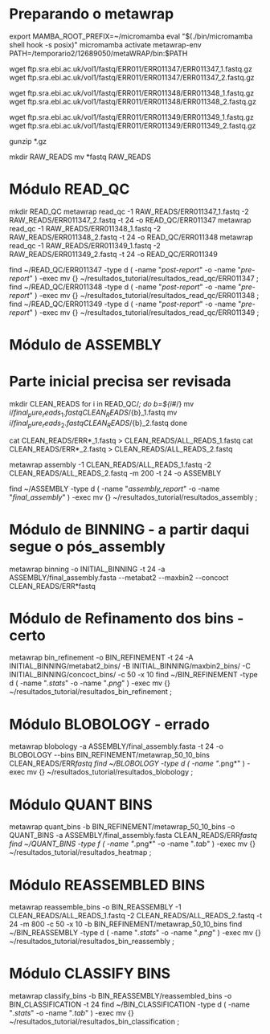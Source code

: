 # Preparando o metawrap
export MAMBA_ROOT_PREFIX=~/micromamba
eval "$(./bin/micromamba shell hook -s posix)"
micromamba activate metawrap-env
PATH=/temporario2/12689050/metaWRAP/bin:$PATH

wget ftp.sra.ebi.ac.uk/vol1/fastq/ERR011/ERR011347/ERR011347_1.fastq.gz
wget ftp.sra.ebi.ac.uk/vol1/fastq/ERR011/ERR011347/ERR011347_2.fastq.gz

wget ftp.sra.ebi.ac.uk/vol1/fastq/ERR011/ERR011348/ERR011348_1.fastq.gz
wget ftp.sra.ebi.ac.uk/vol1/fastq/ERR011/ERR011348/ERR011348_2.fastq.gz

wget ftp.sra.ebi.ac.uk/vol1/fastq/ERR011/ERR011349/ERR011349_1.fastq.gz
wget ftp.sra.ebi.ac.uk/vol1/fastq/ERR011/ERR011349/ERR011349_2.fastq.gz

gunzip *.gz

mkdir RAW_READS
mv *fastq RAW_READS

# Módulo READ_QC
mkdir READ_QC
metawrap read_qc -1 RAW_READS/ERR011347_1.fastq -2 RAW_READS/ERR011347_2.fastq -t 24 -o READ_QC/ERR011347
metawrap read_qc -1 RAW_READS/ERR011348_1.fastq -2 RAW_READS/ERR011348_2.fastq -t 24 -o READ_QC/ERR011348
metawrap read_qc -1 RAW_READS/ERR011349_1.fastq -2 RAW_READS/ERR011349_2.fastq -t 24 -o READ_QC/ERR011349

find ~/READ_QC/ERR011347 -type d \( -name "*post-report*" -o -name "*pre-report*" \) -exec mv {} ~/resultados_tutorial/resultados_read_qc/ERR011347 \;
find ~/READ_QC/ERR011348 -type d \( -name "*post-report*" -o -name "*pre-report*" \) -exec mv {} ~/resultados_tutorial/resultados_read_qc/ERR011348 \;
find ~/READ_QC/ERR011349 -type d \( -name "*post-report*" -o -name "*pre-report*" \) -exec mv {} ~/resultados_tutorial/resultados_read_qc/ERR011349 \;

# Módulo de ASSEMBLY
# Parte inicial precisa ser revisada
mkdir CLEAN_READS
for i in READ_QC/*; do 
	b=${i#*/}
	mv ${i}/final_pure_reads_1.fastq CLEAN_READS/${b}_1.fastq
	mv ${i}/final_pure_reads_2.fastq CLEAN_READS/${b}_2.fastq
done

cat CLEAN_READS/ERR*_1.fastq > CLEAN_READS/ALL_READS_1.fastq
cat CLEAN_READS/ERR*_2.fastq > CLEAN_READS/ALL_READS_2.fastq

metawrap assembly -1 CLEAN_READS/ALL_READS_1.fastq -2 CLEAN_READS/ALL_READS_2.fastq -m 200 -t 24 -o ASSEMBLY

find ~/ASSEMBLY -type d \( -name "*assembly_report*" -o -name "*final_assembly*" \) -exec mv {} ~/resultados_tutorial/resultados_assembly \;

# Módulo de BINNING - a partir daqui segue o pós_assembly
metawrap binning -o INITIAL_BINNING -t 24 -a ASSEMBLY/final_assembly.fasta --metabat2 --maxbin2 --concoct CLEAN_READS/ERR*fastq

# Módulo de Refinamento dos bins - certo
metawrap bin_refinement -o BIN_REFINEMENT -t 24 -A INITIAL_BINNING/metabat2_bins/ -B INITIAL_BINNING/maxbin2_bins/ -C INITIAL_BINNING/concoct_bins/ -c 50 -x 10
find ~/BIN_REFINEMENT -type d \( -name "*.stats*" -o -name "*.png*" \) -exec mv {} ~/resultados_tutorial/resultados_bin_refinement \;

# Módulo BLOBOLOGY - errado
metawrap blobology -a ASSEMBLY/final_assembly.fasta -t 24 -o BLOBOLOGY --bins BIN_REFINEMENT/metawrap_50_10_bins CLEAN_READS/ERR*fastq
find ~/BLOBOLOGY -type d \( -name "*.png*" \) -exec mv {} ~/resultados_tutorial/resultados_blobology \;

# Módulo QUANT BINS
metawrap quant_bins -b BIN_REFINEMENT/metawrap_50_10_bins -o QUANT_BINS -a ASSEMBLY/final_assembly.fasta CLEAN_READS/ERR*fastq
find ~/QUANT_BINS -type f \( -name "*.png*" -o -name "*.tab*" \) -exec mv {} ~/resultados_tutorial/resultados_heatmap \;

# Módulo REASSEMBLED BINS
metawrap reassemble_bins -o BIN_REASSEMBLY -1 CLEAN_READS/ALL_READS_1.fastq -2 CLEAN_READS/ALL_READS_2.fastq -t 24 -m 800 -c 50 -x 10 -b BIN_REFINEMENT/metawrap_50_10_bins
find ~/BIN_REASSEMBLY -type d \( -name "*.stats*" -o -name "*.png*" \) -exec mv {} ~/resultados_tutorial/resultados_bin_reassembly \;

# Módulo CLASSIFY BINS
metawrap classify_bins -b BIN_REASSEMBLY/reassembled_bins -o BIN_CLASSIFICATION -t 24
find ~/BIN_CLASSIFICATION -type d \( -name "*.stats*" -o -name "*.tab*" \) -exec mv {} ~/resultados_tutorial/resultados_bin_classification \;


